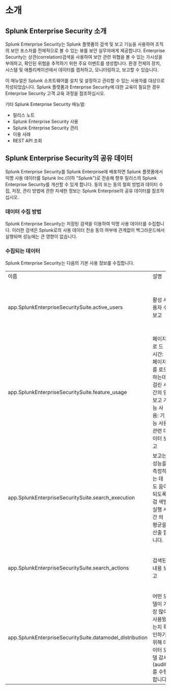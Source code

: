 
# 소개

## Splunk Enterprise Security 소개

Splunk Enterprise Security는 Splunk 플랫폼의 검색 및 보고 기능을 사용하여 조직의 보안 포스처를 전체적으로 볼 수 있는 뷰를 보안 실무자에게 제공합니다. Enterprise Security는 상관(correlation)검색을 사용하여 보안 관련 위협을 볼 수 있는 가시성을 부여하고, 확인된 위협을 추적하기 위한 주요 이벤트를 생성합니다. 환경 전체의 장치, 시스템 및 애플리케이션에서 데이터를 캡처하고, 모니터링하고, 보고할 수 있습니다.

이 매뉴얼은 Splunk 소프트웨어를 설치 및 설정하고 관리할 수 있는 사용자를 대상으로 작성되었습니다. Splunk 플랫폼과 Enterprise Security에 대한 교육이 필요한 경우 Enterprise Security 고객 교육 과정을 참조하십시오.

기타 Splunk Enterprise Security 매뉴얼:

- 릴리스 노트
- Splunk Enterprise Security 사용
- Splunk Enterprise Security 관리
- 이용 사례
- REST API 조회

## Splunk Enterprise Security의 공유 데이터

Splunk Enterprise Security를 Splunk Enterprise에 배포하면 Splunk 플랫폼에서 익명 사용 데이터를 Splunk Inc.(이하 "Splunk")로 전송해 향후 릴리스의 Splunk Enterprise Security를 개선할 수 있게 합니다. 동의 또는 동의 철회 방법과 데이터 수집, 저장, 관리 방법에 관한 자세한 정보는 Splunk Enterprise의 공유 데이터를 참조하십시오.

### 데이터 수집 방법

Splunk Enterprise Security는 저장된 검색을 이용하여 익명 사용 데이터를 수집합니다. 이러한 검색은 Splunk로의 사용 데이터 전송 동의 여부에 관계없이 백그라운드에서 실행되며 성능에는 큰 영향이 없습니다.

### 수집되는 데이터

Splunk Enterprise Security는 다음의 기본 사용 정보를 수집합니다.

<table>
<tr><td>이름</td><td>설명</td><td>예</td></tr>
<tr><td>app.SplunkEnterpriseSecuritySuite.active_users</td><td>활성 사용자 수 보고</td><td>
{
"version": "1.0",
"end": 1521483766,
"begin": 1521396000,
"data": {
"analyst_count": 0,
"count": 1,
"admin_count": 1,
"user_count": 0
}
}</td></tr>
<tr><td>app.SplunkEnterpriseSecuritySuite.feature_usage</td><td>페이지 로
드 시간: 페이지를 로드하는데 걸린 시간의 양 보고 기능 사용: 기능 사용 관련 데이터 보고</td><td>
{
"end": 1521483766,
"begin": 1521396000,
"version": "1.0",
"data": {
"count": 1,
"avg_spent": 515,
"view": "ess_home"
}
}</td></tr>
<tr><td>app.SplunkEnterpriseSecuritySuite.search_execution</td><td>
보고는 성능을
측정하는 데 도
움이 되도록 검
색별 실행 시간
의 평균을 산출
합니다.</td><td>
{
"end": 1521483766,
"begin": 1521396000,
"data": {
"avg_run_time": 0.75,
"count": 2,
"search_alias": "Access -
Authentication Tracker - Lookup Gen"
},
"version": "1.0",
}</td></tr>
<tr><td>app.SplunkEnterpriseSecuritySuite.search_actions</td><td>검색된 내용 보
고</td><td>
{
"data": {
"total_scheduled": 70,
"action": "output_message",
"is_adaptive_response": 1,
"count": 6
},
"version": "1.0"
}</td></tr>
<tr><td>app.SplunkEnterpriseSecuritySuite.datamodel_distribution</td><td>
어떤 모델이 가
장 많이 사용됐
는지 확인하기
위해 데이터 모
델 감사(audit)
를 수행합니다.</td><td>
{
"data": {
"size": 2265088,
"datamodel": "Change_Analysis",
"perc": 49.33
},
"version": "1.0"
}</td></tr>
</table>